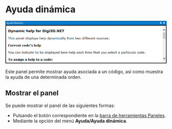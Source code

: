 # Ayuda dinámica

![Panel Ayuda din&#xE1;mica](../../../../.gitbook/assets/ayudadinamica.png)

Este panel permite mostrar ayuda asociada a un código, así como muestra la ayuda de una determinada orden.

## Mostrar el panel

Se puede mostrar el panel de las siguientes formas:

* Pulsando el botón correspondiente en la [barra de herramientas Paneles](../barras-de-herramientas/paneles.md).
* Mediante la opción del menú **Ayuda/Ayuda dinámica**.

